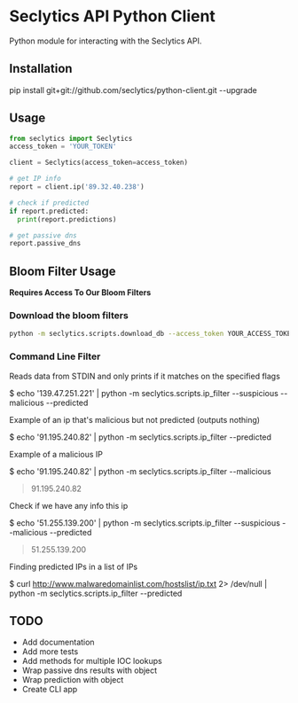 # Seclytics API Python Client 

Python module for interacting with the Seclytics API.

## Installation

pip install git+git://github.com/seclytics/python-client.git --upgrade


## Usage

```python
from seclytics import Seclytics
access_token = 'YOUR_TOKEN'

client = Seclytics(access_token=access_token)

# get IP info
report = client.ip('89.32.40.238')

# check if predicted
if report.predicted:
  print(report.predictions)

# get passive dns
report.passive_dns

```

## Bloom Filter Usage

**Requires Access To Our Bloom Filters**

### Download the bloom filters

```bash
python -m seclytics.scripts.download_db --access_token YOUR_ACCESS_TOKEN --name predicted-ips.bloom,malicious-ips.bloom,ip-threat-intel.bloom --data-dir /tmp
```

### Command Line Filter 

Reads data from STDIN and only prints if it matches on the specified flags

$ echo '139.47.251.221' | python -m seclytics.scripts.ip_filter --suspicious --malicious --predicted
> 

Example of an ip that's malicious but not predicted (outputs nothing)

$ echo '91.195.240.82' | python -m seclytics.scripts.ip_filter --predicted
> 

Example of a malicious IP

$ echo '91.195.240.82' | python -m seclytics.scripts.ip_filter --malicious
> 91.195.240.82
 
Check if we have any info this ip 

$ echo '51.255.139.200' | python -m seclytics.scripts.ip_filter --suspicious --malicious --predicted
> 51.255.139.200


Finding predicted IPs in a list of IPs

$ curl http://www.malwaredomainlist.com/hostslist/ip.txt 2> /dev/null | python -m seclytics.scripts.ip_filter --predicted 
 
## TODO

* Add documentation
* Add more tests
* Add methods for multiple IOC lookups 
* Wrap passive dns results with object
* Wrap prediction with object
* Create CLI app
